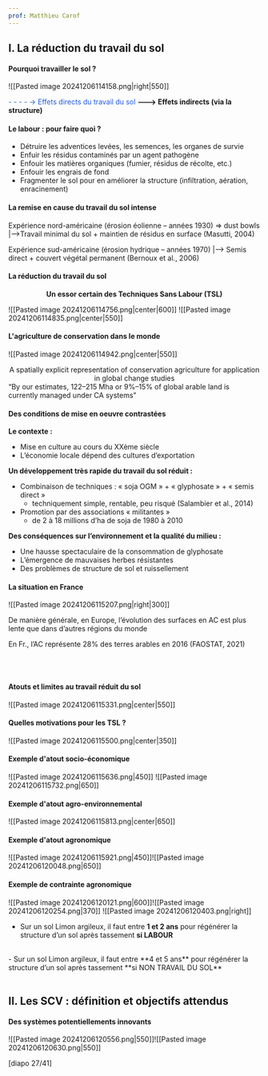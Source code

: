 ```yaml
---
prof: Matthieu Carof
---
```


## I. La réduction du travail du sol

#### Pourquoi travailler le sol ?
![[Pasted image 20241206114158.png|right|550]]

<font color="#245bdb">- - - - -> Effets directs du travail du sol</font>
**--->  Effets indirects (via la structure)**

#### Le labour : pour faire quoi ?

- Détruire les adventices levées, les semences, les organes de survie
- Enfuir les résidus contaminés par un agent pathogène
- Enfouir les matières organiques (fumier, résidus de récolte, etc.)
- Enfouir les engrais de fond
- Fragmenter le sol pour en améliorer la structure (infiltration, aération, enracinement)

#### La remise en cause du travail du sol intense

Expérience nord-américaine (érosion éolienne – années 1930) => dust bowls
|-->Travail minimal du sol + maintien de résidus en surface (Masutti, 2004)

Expérience sud-américaine (érosion hydrique – années 1970)
|--> Semis direct + couvert végétal permanent (Bernoux et al., 2006)

#### La réduction du travail du sol

<center><b>Un essor certain des Techniques Sans Labour (TSL)</b></center>

![[Pasted image 20241206114756.png|center|600]]
![[Pasted image 20241206114835.png|center|550]]

#### L'agriculture de conservation dans le monde
![[Pasted image 20241206114942.png|center|550]]
<center>A spatially explicit representation of conservation agriculture for application in global change studies</center>
“By our estimates, 122–215 Mha or 9%–15% of global arable land is currently managed under CA systems”

#### Des conditions de mise en oeuvre contrastées

**Le contexte :**
- Mise en culture au cours du XXème siècle
- L’économie locale dépend des cultures d’exportation

**Un développement très rapide du travail du sol réduit :**
- Combinaison de techniques : « soja OGM » + « glyphosate » + « semis direct »
	- techniquement simple, rentable, peu risqué (Salambier et al., 2014)
- Promotion par des associations « militantes »
	- de 2 à 18 millions d’ha de soja de 1980 à 2010
 
**Des conséquences sur l’environnement et la qualité du milieu :**
- Une hausse spectaculaire de la consommation de glyphosate
- L’émergence de mauvaises herbes résistantes
- Des problèmes de structure de sol et ruissellement

#### La situation en France
![[Pasted image 20241206115207.png|right|300]]

De manière générale, en Europe, l’évolution des surfaces en AC est plus lente que dans d’autres régions du monde

En Fr., l’AC représente 28% des terres arables en 2016 (FAOSTAT, 2021)

<br>
<br>

#### Atouts et limites au travail réduit du sol
![[Pasted image 20241206115331.png|center|550]]

#### Quelles motivations pour les TSL ?
![[Pasted image 20241206115500.png|center|350]]
#### Exemple d'atout socio-économique
![[Pasted image 20241206115636.png|450]] ![[Pasted image 20241206115732.png|650]]

#### Exemple d'atout agro-environnemental
![[Pasted image 20241206115813.png|center|650]]
#### Exemple d'atout agronomique 
![[Pasted image 20241206115921.png|450]]![[Pasted image 20241206120048.png|650]]

#### Exemple de contrainte agronomique 
![[Pasted image 20241206120121.png|600]]![[Pasted image 20241206120254.png|370]]
![[Pasted image 20241206120403.png|right]]

- Sur un sol Limon argileux, il faut entre **1 et 2 ans** pour régénérer la structure d’un sol après tassement **si LABOUR**
<br>
- Sur un sol Limon argileux, il faut entre **4 et 5 ans** pour régénérer la structure d’un sol après tassement **si NON TRAVAIL DU SOL**
<br>
<br>

## II. Les SCV : définition et objectifs attendus

#### Des systèmes potentiellements innovants
![[Pasted image 20241206120556.png|550]]![[Pasted image 20241206120630.png|550]]

[diapo 27/41]













